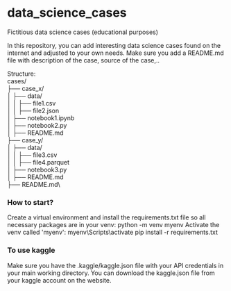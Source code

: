 # data_science_cases
Fictitious data science cases (educational purposes)

In this repository, you can add interesting data science cases found on the internet and adjusted to your own needs.
Make sure you add a README.md file with description of the case, source of the case,..

Structure:\
cases/ \
├── case_x/ \
│ ├── data/ \
│ │ ├── file1.csv \
│ │ ├── file2.json \
│ ├── notebook1.ipynb \
│ ├── notebook2.py \
│ ├── README.md \
├── case_y/ \
│ ├── data/ \
│ │ ├── file3.csv \
│ │ ├── file4.parquet \
│ ├── notebook3.py \
│ ├── README.md \
├── README.md\

### How to start?

Create a virtual environment and install the requirements.txt file so all necessary packages are in your venv:
python -m venv myenv
Activate the venv called 'myenv': myenv\Scripts\activate
pip install -r requirements.txt

### To use kaggle

Make sure you have the .kaggle/kaggle.json file with your API credentials in your main working directory.
You can download the kaggle.json file from your kaggle account on the website.